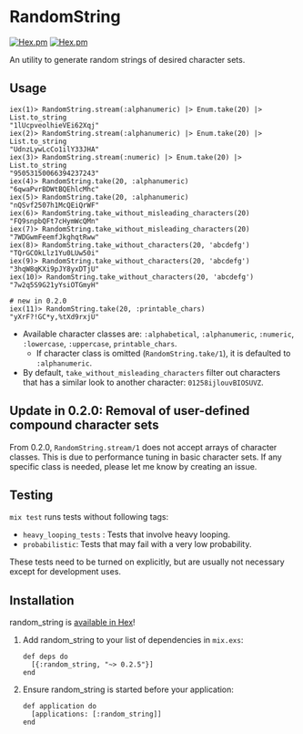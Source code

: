 # RandomString

[![Hex.pm](http://img.shields.io/hexpm/v/random_string.svg)](https://hex.pm/packages/random_string)
[![Hex.pm](http://img.shields.io/hexpm/dt/random_string.svg)](https://hex.pm/packages/random_string)

An utility to generate random strings of desired character sets.

## Usage

```
iex(1)> RandomString.stream(:alphanumeric) |> Enum.take(20) |> List.to_string
"1lUcpveolhieVEi62Xqj"
iex(2)> RandomString.stream(:alphanumeric) |> Enum.take(20) |> List.to_string
"UdnzLywLcCo1ilY33JHA"
iex(3)> RandomString.stream(:numeric) |> Enum.take(20) |> List.to_string
"95053150066394237243"
iex(4)> RandomString.take(20, :alphanumeric)
"6qwaPvrBDWtBQEhlcMhc"
iex(5)> RandomString.take(20, :alphanumeric)
"nQSvf2507h1McQEiQrWF"
iex(6)> RandomString.take_without_misleading_characters(20)
"FQ9snpbQFt7cHymWcQMn"
iex(7)> RandomString.take_without_misleading_characters(20)
"7WDGwmFeemfJkghqtRww"
iex(8)> RandomString.take_without_characters(20, 'abcdefg')
"TQrGCOkLlz1Yu0LUw50i"
iex(9)> RandomString.take_without_characters(20, 'abcdefg')
"3hqW8qKXi9pJY8yxDTjU"
iex(10)> RandomString.take_without_characters(20, 'abcdefg')
"7w2q5S9G21yYsiOTGmyH"

# new in 0.2.0
iex(11)> RandomString.take(20, :printable_chars)
"yXrF?!GC*y,%tXd9rxjU"
```

- Available character classes are: `:alphabetical`, `:alphanumeric`, `:numeric`, `:lowercase`, `:uppercase`, `printable_chars`.
    - If character class is omitted (`RandomString.take/1`), it is defaulted to `:alphanumeric`.
- By default, `take_without_misleading_characters` filter out characters that has a similar look to another character: `01258ijlouvBIOSUVZ`.

## Update in 0.2.0: Removal of user-defined compound character sets

From 0.2.0, `RandomString.stream/1` does not accept arrays of character classes. This is due to performance tuning in basic character sets.
If any specific class is needed, please let me know by creating an issue.

## Testing

`mix test` runs tests without following tags:

- `heavy_looping_tests` : Tests that involve heavy looping.
- `probabilistic`: Tests that may fail with a very low probability.

These tests need to be turned on explicitly, but are usually not necessary except for development uses.

## Installation

random_string is [available in Hex](https://hex.pm/packages/random_string)!

  1. Add random_string to your list of dependencies in `mix.exs`:

        ```
        def deps do
          [{:random_string, "~> 0.2.5"}]
        end
        ```

  2. Ensure random_string is started before your application:

        ```
        def application do
          [applications: [:random_string]]
        end
        ```
